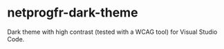 # netprogfr-dark-theme
Dark theme with high contrast (tested with a WCAG tool) for Visual Studio Code.
